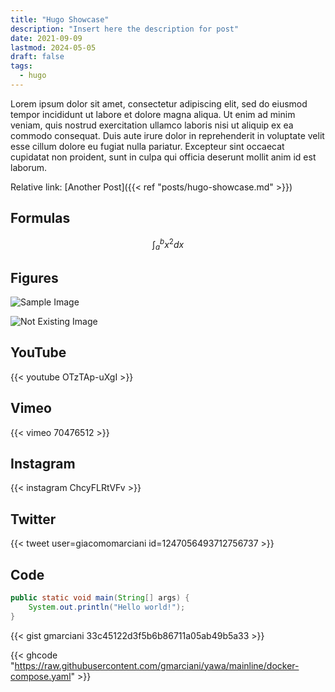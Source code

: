 ```yaml
---
title: "Hugo Showcase"
description: "Insert here the description for post"
date: 2021-09-09
lastmod: 2024-05-05
draft: false
tags: 
  - hugo
---
```


Lorem ipsum dolor sit amet, consectetur adipiscing elit, sed do eiusmod tempor incididunt ut labore et dolore magna aliqua. Ut enim ad minim veniam, quis nostrud exercitation ullamco laboris nisi ut aliquip ex ea commodo consequat. Duis aute irure dolor in reprehenderit in voluptate velit esse cillum dolore eu fugiat nulla pariatur. Excepteur sint occaecat cupidatat non proident, sunt in culpa qui officia deserunt mollit anim id est laborum.

Relative link: [Another Post]({{< ref "posts/hugo-showcase.md" >}})

## Formulas

$$\int_{a}^{b} x^2 dx$$

## Figures

![Sample Image](/images/posts/sample-image.svg)

![Not Existing Image](/images/posts/sample-image-not-existing.svg)


## YouTube

{{< youtube OTzTAp-uXgI >}}


## Vimeo

{{< vimeo 70476512 >}}


## Instagram

{{< instagram ChcyFLRtVFv >}}


## Twitter

{{< tweet user=giacomomarciani id=1247056493712756737 >}}


## Code

```java
public static void main(String[] args) {
    System.out.println("Hello world!");
}
```

{{< gist gmarciani 33c45122d3f5b6b86711a05ab49b5a33 >}}

{{< ghcode "https://raw.githubusercontent.com/gmarciani/yawa/mainline/docker-compose.yaml" >}}
